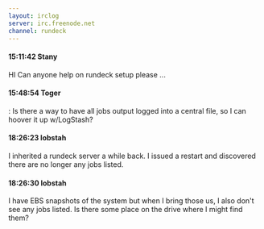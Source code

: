 ```yaml
---
layout: irclog
server: irc.freenode.net
channel: rundeck
---
```


#### 15:11:42 Stany
 HI Can anyone help on rundeck setup please ...
#### 15:48:54 Toger
 : Is there a way to have all jobs output logged into a central file, so I can hoover it up w/LogStash?
#### 18:26:23 lobstah
 I inherited a rundeck server a while back. I issued a restart and discovered there are no longer any jobs listed. 
#### 18:26:30 lobstah
 I have EBS snapshots of the system but when I bring those us, I also don't see any jobs listed. Is there some place on the drive where I might find them?
